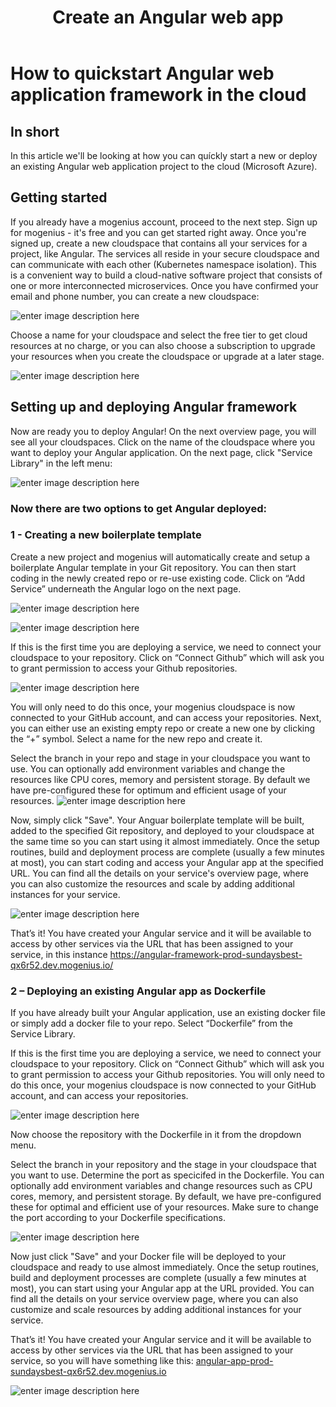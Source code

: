 ﻿---
sidebar_position: 5
title: Create an Angular web app
slug: deploy-angular-in-the-cloud
---

# How to quickstart Angular web application framework in the cloud

## In short

In this article we'll be looking at how you can quíckly start a new or deploy an existing Angular web application project to the cloud (Microsoft Azure).

## Getting started

If you already have a mogenius account, proceed to the next step. 
Sign up for mogenius - it's free and you can get started right away. Once you're signed up, create a new cloudspace that contains all your services for a project, like Angular. The services all reside in your secure cloudspace and can communicate with each other (Kubernetes namespace isolation). This is a convenient way to build a cloud-native software project that consists of one or more interconnected microservices. Once you have confirmed your email and phone number, you can create a new cloudspace:

![enter image description here](https://api.mogenius.com/file/id/115e92a0-6daa-4b15-9420-438448351d89)

Choose a name for your cloudspace and select the free tier to get cloud resources at no charge, or you can also choose a subscription to upgrade your resources when you create the cloudspace or upgrade at a later stage.

![enter image description here](https://api.mogenius.com/file/id/a8c2aaca-fbe7-401a-bf63-0c99024e2c94)

## Setting up and deploying Angular framework

Now are ready you to deploy Angular! On the next overview page, you will see all your cloudspaces. Click on the name of the cloudspace where you want to deploy your Angular application. On the next page, click "Service Library" in the left menu:

![enter image description here](https://api.mogenius.com/file/id/a12d10f1-4b9b-4adb-95ec-db193e1db440)

### Now there are two options to get Angular deployed: 

### 1 - Creating a new boilerplate template

Create a new project and mogenius will automatically create and setup a boilerplate Angular template in your Git repository. You can then start coding in the newly created repo or re-use existing code. Click on “Add Service” underneath the Angular logo on the next page.

![enter image description here](https://api.mogenius.com/file/id/e07880fc-1748-4f0a-855a-cc90790c5bbb)


![enter image description here](https://api.mogenius.com/file/id/a38e1ac2-8e90-4ea3-be9f-bc7398fe8ead)

If this is the first time you are deploying a service, we need to connect your cloudspace to your repository. Click on “Connect Github” which will ask you to grant permission to access your Github repositories.

![enter image description here](https://api.mogenius.com/file/id/88626d92-fa15-4d9e-8598-6a914daa633c)

You will only need to do this once, your mogenius cloudspace is now connected to your GitHub account, and can access your repositories.
Next, you can either use an existing empty repo or create a new one by clicking the “+” symbol. Select a name for the new repo and create it.

Select the branch in your repo and stage in your cloudspace you want to use. You can optionally add environment variables and change the resources like CPU cores, memory and persistent storage. By default we have pre-configured these for optimum and efficient usage of your resources.
![enter image description here](https://api.mogenius.com/file/id/e99ae0ea-d2ab-4a86-857b-00430b9a5c40)

Now, simply click "Save". Your Anguar boilerplate template will be built, added to the specified Git repository, and deployed to your cloudspace at the same time so you can start using it almost immediately. Once the setup routines, build and deployment process are complete (usually a few minutes at most), you can start coding and access your Angular app at the specified URL. You can find all the details on your service's overview page, where you can also customize the resources and scale by adding additional instances for your service.

![enter image description here](https://api.mogenius.com/file/id/9ed38904-c1ce-4686-a2c0-f187f032a67e)


That’s it! You have created your Angular service and it will be available to access by other services via the URL that has been assigned to your service, in this instance https://angular-framework-prod-sundaysbest-qx6r52.dev.mogenius.io/

### 2 – Deploying an existing Angular app as Dockerfile

If you have already built your Angular application, use an existing docker file or simply add a docker file to your repo. Select “Dockerfile” from the Service Library.

If this is the first time you are deploying a service, we need to connect your cloudspace to your repository. Click on “Connect Github” which will ask you to grant permission to access your Github repositories. You will only need to do this once, your mogenius cloudspace is now connected to your GitHub account, and can access your repositories.

![enter image description here](https://api.mogenius.com/file/id/88626d92-fa15-4d9e-8598-6a914daa633c)

Now choose the repository with the Dockerfile in it from the dropdown menu.

Select the branch in your repository and the stage in your cloudspace that you want to use. Determine the port as specicifed in the Dockerfile. You can optionally add environment variables and change resources such as CPU cores, memory, and persistent storage. By default, we have pre-configured these for optimal and efficient use of your resources. Make sure to change the port according to your Dockerfile specifications.

![enter image description here](https://api.mogenius.com/file/id/9efd6b72-1dff-4a25-9efc-9f7e1cfdfb3d)

Now just click "Save" and your Docker file will be deployed to your cloudspace and ready to use almost immediately. Once the setup routines, build and deployment processes are complete (usually a few minutes at most), you can start using your Angular app at the URL provided. You can find all the details on your service overview page, where you can also customize and scale resources by adding additional instances for your service.

That’s it! You have created your Angular service and it will be available to access by other services via the URL that has been assigned to your service, so you will have something like this: [angular-app-prod-sundaysbest-qx6r52.dev.mogenius.io](https://angular-app-prod-sundaysbest-qx6r52.dev.mogenius.io/)

![enter image description here](https://api.mogenius.com/file/id/211c52da-e762-4fbe-a1f4-d7d6137ccb24)
